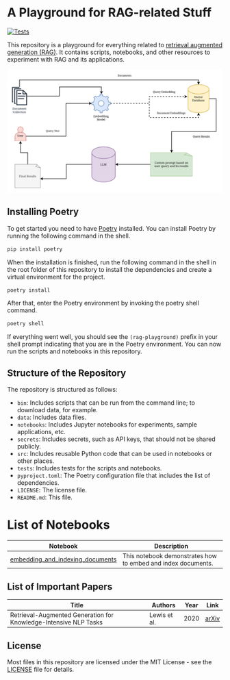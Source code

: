 # A Playground for RAG-related Stuff

[![Tests](https://github.com/habedi/rag-playground/actions/workflows/tests.yml/badge.svg)](https://github.com/habedi/rag-playground/actions/workflows/tests.yml)

This repository is a playground for everything related
to [retrieval augmented generation (RAG)](https://aws.amazon.com/what-is/retrieval-augmented-generation/). It contains
scripts,
notebooks, and other resources to experiment with RAG and its applications.

![RAG](data/static/RAG.svg)

## Installing Poetry

To get started you need to have [Poetry](https://python-poetry.org/) installed. You can install
Poetry by running the following command in the shell.

```bash
pip install poetry
```

When the installation is finished, run the following command in the shell in the root folder of this repository to
install the dependencies and create a virtual environment for the project.

```bash
poetry install
```

After that, enter the Poetry environment by invoking the poetry shell command.

```bash
poetry shell
```

If everything went well, you should see the `(rag-playground)` prefix in your shell prompt indicating that you are in
the
Poetry environment. You can now run the scripts and notebooks in this repository.

## Structure of the Repository

The repository is structured as follows:

- `bin`: Includes scripts that can be run from the command line; to download data, for example.
- `data`: Includes data files.
- `notebooks`: Includes Jupyter notebooks for experiments, sample applications, etc.
- `secrets`: Includes secrets, such as API keys, that should not be shared publicly.
- `src`: Includes reusable Python code that can be used in notebooks or other places.
- `tests`: Includes tests for the scripts and notebooks.
- `pyproject.toml`: The Poetry configuration file that includes the list of dependencies.
- `LICENSE`: The license file.
- `README.md`: This file.

# List of Notebooks

| Notebook                                                                                    | Description                                                  |
|---------------------------------------------------------------------------------------------|--------------------------------------------------------------|
| [embedding_and_indexing_documents](notebooks/basics/embedding_and_indexing_documents.ipynb) | This notebook demonstrates how to embed and index documents. |

## List of Important Papers

| Title                                                            | Authors      | Year | Link                                      |
|------------------------------------------------------------------|--------------|------|-------------------------------------------|
| Retrieval-Augmented Generation for Knowledge-Intensive NLP Tasks | Lewis et al. | 2020 | [arXiv](https://arxiv.org/abs/2005.11401) |

## License

Most files in this repository are licensed under the MIT License - see the [LICENSE](LICENSE) file for details.
